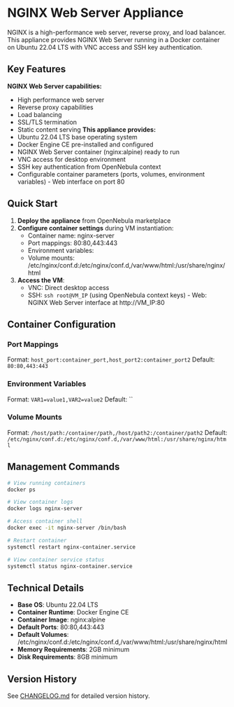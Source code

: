 # NGINX Web Server Appliance

NGINX is a high-performance web server, reverse proxy, and load balancer. This appliance provides NGINX Web Server running in a Docker container on Ubuntu 22.04 LTS with VNC access and SSH key authentication.

## Key Features

**NGINX Web Server capabilities:**
  - High performance web server
  - Reverse proxy capabilities
  - Load balancing
  - SSL/TLS termination
  - Static content serving
**This appliance provides:**
- Ubuntu 22.04 LTS base operating system
- Docker Engine CE pre-installed and configured
- NGINX Web Server container (nginx:alpine) ready to run
- VNC access for desktop environment
- SSH key authentication from OpenNebula context
- Configurable container parameters (ports, volumes, environment variables)  - Web interface on port 80

## Quick Start

1. **Deploy the appliance** from OpenNebula marketplace
2. **Configure container settings** during VM instantiation:
   - Container name: nginx-server
   - Port mappings: 80:80,443:443
   - Environment variables: 
   - Volume mounts: /etc/nginx/conf.d:/etc/nginx/conf.d,/var/www/html:/usr/share/nginx/html
3. **Access the VM**:
   - VNC: Direct desktop access
   - SSH: `ssh root@VM_IP` (using OpenNebula context keys)  - Web: NGINX Web Server interface at http://VM_IP:80

## Container Configuration

### Port Mappings
Format: `host_port:container_port,host_port2:container_port2`
Default: `80:80,443:443`

### Environment Variables  
Format: `VAR1=value1,VAR2=value2`
Default: ``

### Volume Mounts
Format: `/host/path:/container/path,/host/path2:/container/path2`
Default: `/etc/nginx/conf.d:/etc/nginx/conf.d,/var/www/html:/usr/share/nginx/html`

## Management Commands

```bash
# View running containers
docker ps

# View container logs
docker logs nginx-server

# Access container shell
docker exec -it nginx-server /bin/bash

# Restart container
systemctl restart nginx-container.service

# View container service status
systemctl status nginx-container.service
```

## Technical Details

- **Base OS**: Ubuntu 22.04 LTS
- **Container Runtime**: Docker Engine CE
- **Container Image**: nginx:alpine
- **Default Ports**: 80:80,443:443
- **Default Volumes**: /etc/nginx/conf.d:/etc/nginx/conf.d,/var/www/html:/usr/share/nginx/html
- **Memory Requirements**: 2GB minimum
- **Disk Requirements**: 8GB minimum

## Version History

See [CHANGELOG.md](CHANGELOG.md) for detailed version history.
